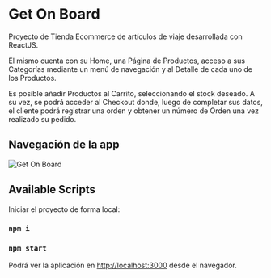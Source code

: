 # Get On Board

Proyecto de Tienda Ecommerce de artículos de viaje desarrollada con ReactJS.

El mismo cuenta con su Home, una Página de Productos, acceso a sus Categorías mediante un menú de navegación y al Detalle de cada uno de los Productos. 

Es posible añadir Productos al Carrito, seleccionando el stock deseado. A su vez, se podrá acceder al Checkout donde, luego de completar sus datos, el cliente podrá registrar una orden y obtener un número de Orden una vez realizado su pedido. 

## Navegación de la app

![Get On Board](https://github.com/danicoccorullo/getonboard/blob/main/get-on-board.gif)

## Available Scripts

Iniciar el proyecto de forma local:

### `npm i`

### `npm start`

Podrá ver la aplicación en [http://localhost:3000](http://localhost:3000) desde el navegador. 
